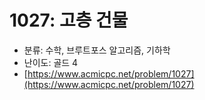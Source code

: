 # 1027: 고층 건물

- 분류: 수학, 브루트포스 알고리즘, 기하학
- 난이도: 골드 4
- [https://www.acmicpc.net/problem/1027](https://www.acmicpc.net/problem/1027)
